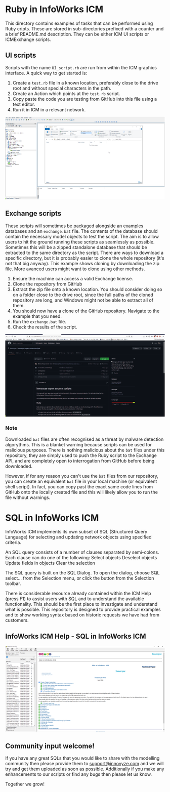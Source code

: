 # Ruby in InfoWorks ICM

This directory contains examples of tasks that can be performed using Ruby cripts. These are stored in sub-directories prefixed with a counter and a brief README.md description. They can be either ICM UI scripts or ICMExchange scripts.

## UI scripts
Scripts with the name `UI_script.rb` are run from within the ICM graphics interface. A quick way to get started is:
1. Create a `test.rb` file in a known location, preferably close to the drive root and without special characters in the path.
2. Create an Action which points at the `test.rb` script.
3. Copy paste the code you are testing from GitHub into this file using a text editor.
4. Run it in ICM in a relevant network.

![](gif001.gif)

## Exchange scripts
These scripts will sometimes be packaged alongside an examples databases and an `exchange.bat` file. The contents of the database should contain the necessary model objects to test the script. The aim is to allow users to hit the ground running these scripts as seamlessly as possible. Sometimes this will be a zipped standalone database that should be extracted to the same directory as the script.
There are ways to download a specific directory, but it is probably easier to clone the whole repository (it's not that big anyway). This example shows cloning by downloading the zip file. More avanced users might want to clone using other methods.
1. Ensure the machine can access a valid Exchange license.
2. Clone the repository from GitHub
3. Extract the zip file onto a known location. You should consider doing so on a folder close to the drive root, since the full paths of the cloned repository are long, and Windows might not be able to extract all of them.
4. You should now have a clone of the GitHub repository. Navigate to the example that you need.
5. Run the `exchange.bat` file. 
6. Check the results of the script.

![](gif002.gif)

### Note
Downloaded `bat` files are often recognised as a threat by malware detection algorythms. This is a blanket warning because scripts can be used for malicious purposes. There is nothing malicious about the `bat` files under this repository, they are simply used to push the Ruby script to the Exchange API, and are completely open to interrogation from GitHub before being downloaded. 

However, if for any reason you can't use the `bat` files from our repository, you can create an equivalent `bat` file in your local machine (or equivalent shell script). In fact, you can copy past the exact same code lines from GitHub onto the locally created file and this will likely allow you to run the file without warnings.

# SQL in InfoWorks ICM
InfoWorks ICM implements its own subset of SQL (Structured Query Language) for selecting and updating network objects using specified criteria. 

An SQL query consists of a number of clauses separated by semi-colons. Each clause can do one of the following:
    Select objects 
    Deselect objects 
    Update fields in objects 
    Clear the selection

The SQL query is built on the SQL Dialog. To open the dialog, choose SQL select... from the Selection menu, or click the  button from the Selection toolbar.

There is considerable resource already contained within the ICM Help (press F1) to assist users with SQL and to understand the available functionality. This should be the first place to investigate and understand what is possible. This repository is designed to provide practical examples and to show working syntax based on historic requests we have had from customers. 

## InfoWorks ICM Help - SQL in InfoWorks ICM
![](img001.png)

## Community input welcome!
If you have any great SQLs that you would like to share with the modelling community then please provide them to support@innovyze.com and we will try and get them uploaded as soon as possible. Additionally if you make any enhancements to our scripts or find any bugs then please let us know. 

Together we grow!